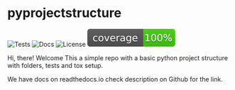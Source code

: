 # pyprojectstructure
![Tests](https://github.com/mustansirgodhrawala/pyprojectstructure/actions/workflows/tests.yml/badge.svg)
![Docs](https://img.shields.io/readthedocs/pyprojectstructure)
![License](https://img.shields.io/github/license/mustansirgodhrawala/pyprojectstructure?style=flat-square)
![Test Coverage](https://raw.githubusercontent.com/mustansirgodhrawala/pyprojectstructure/main/coverage/coverage.svg)

Hi, there! Welcome 
This a simple repo with a basic python project structure with folders, tests and tox setup.

We have docs on readthedocs.io check description on Github for the link.
